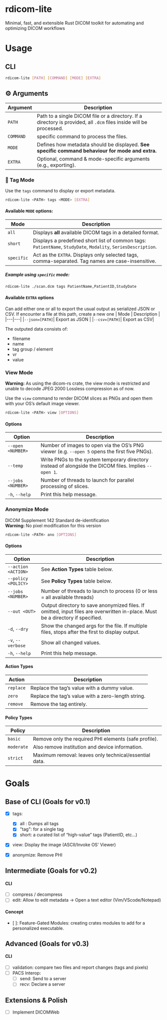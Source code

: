 # rdicom-lite
Minimal, fast, and extensible Rust DICOM toolkit for automating and optimizing DICOM workflows

# Usage
## CLI
```bash
rdicom-lite [PATH] [COMMAND] [MODE] [EXTRA]
```
## ⚙ Arguments

| Argument   | Description                                                                                  |
|------------|----------------------------------------------------------------------------------------------|
| `PATH`     | Path to a single DICOM file or a directory. If a directory is provided, all `.dcm` files inside will be processed. |
| `COMMAND`     | specific command to process the files.|
| `MODE`     | Defines how metadata should be displayed. **See specific command behaviour for mode and extra.**|
| `EXTRA`    | Optional, command & mode-specific arguments (e.g., exporting).                             |

### 🔖 Tag Mode
Use the `tags` command to display or export metadata.

```bash
rdicom-lite <PATH> tags <MODE> [EXTRA]
```

#### Available `MODE` options:

| Mode | Description |
|---|---|
|`all`| Displays **all** available DICOM tags in a detailed format.                                   |
|`short`| Displays a predefined short list of common tags: `PatientName`, `StudyDate`, `Modality`, `SeriesDescription`.|
|`specific`| Act as the `EXTRA`. Displays only selected tags, comma-separated. Tag names are case-insensitive.|

##### Example using `specific` mode:
```bash
rdicom-lite ./scan.dcm tags PatientName,PatientID,StudyDate
```

#### Available `EXTRA` options
Can add either one or all to export the usual output as serialized JSON or CSV.
If encounter a file at this path, create a new one
| Mode | Description |
|---|---|
|`--json=[PATH]`| Export as JSON  |
|`--csv=[PATH]`|  Export as CSV|

The outputed data consists of:
- filename
- name
- tag group / element
- vr
- value

###  View Mode

**Warning:** As using the dicom-rs crate, the view mode is restricted and unable to decode JPEG 2000 Lossless compression as of now.

Use the `view` command to render DICOM slices as PNGs and open them with your OS’s default image viewer.

```bash
rdicom-lite <PATH> view [OPTIONS]

```
#### Options

| Option            | Description                                                                                            |
| ----------------- | ------------------------------------------------------------------------------------------------------ |
| `--open <NUMBER>` | Number of images to open via the OS’s PNG viewer (e.g. `--open 5` opens the first five PNGs).          |
| `--temp`          | Write PNGs to the system temporary directory instead of alongside the DICOM files. Implies `--open 1`. |
| `--jobs <NUMBER>` | Number of threads to launch for parallel processing of slices.                                         |
| `-h`, `--help`    | Print this help message.                                                                               |


### Anonymize Mode

DICOM Supplement 142 Standard de-identification  
**Warning:** No pixel modification for this version

```bash
rdicom-lite <PATH> ano [OPTIONS]
```

#### Options

| Option              | Description                                                                                                                    |
| ------------------- | ------------------------------------------------------------------------------------------------------------------------------ |
| `--action <ACTION>` | See **Action Types** table below.                                                                                              |
| `--policy <POLICY>` | See **Policy Types** table below.                                                                                              |
| `--jobs <NUMBER>`   | Number of threads to launch to process (0 or less = all available threads)                                                             |
| `--out <OUT>`       | Output directory to save anonymized files. If omitted, input files are overwritten in-place. Must be a directory if specified. |
| `-d`, `--dry`       | Show the changed args for the file. If multiple files, stops after the first to display output.                                |
| `-v`, `--verbose`   | Show all changed values.                                                                                                       |
| `-h`, `--help`      | Print this help message.                                                                                                       |

#### Action Types

| Action    | Description                                        |
| --------- | -------------------------------------------------- |
| `replace` | Replace the tag’s value with a dummy value.        |
| `zero`    | Replace the tag’s value with a zero-length string. |
| `remove`  | Remove the tag entirely.                           |

#### Policy Types

| Policy     | Description                                            |
| ---------- | ------------------------------------------------------ |
| `basic`    | Remove only the required PHI elements (safe profile).  |
| `moderate` | Also remove institution and device information.        |
| `strict`   | Maximum removal: leaves only technical/essential data. |

# Goals
## Base of CLI (Goals for v0.1)
- [x] tags:
    - [x] all  : Dumps all tags
    - [x] "tag": for a single tag
    - [x] short:  a curated list of “high-value” tags (PatientID, etc...)
- [x] view: Display the image (ASCII/Invoke OS' Viewer)
- [x] anonymize: Remove PHI


## Intermediate (Goals for v0.2)
#### CLI
- [ ] compress / decompress
- [ ] edit: Allow to edit metadata -> Open a text editor (Vim/VScode/Notepad)
#### Concept
- [ ]: Feature-Gated Modules: creating crates modules to add for a personalized executable.

## Advanced (Goals for v0.3)
#### CLI
- [ ] validation: compare two files and report changes (tags and pixels)
- [ ] PACS Interop:
    - [ ] send: Send to a server
    - [ ] recv: Declare a server 

## Extensions & Polish
- [ ] Implement DICOMWeb
